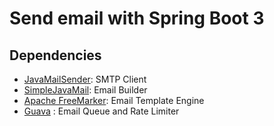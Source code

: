 # Send email with Spring Boot 3

## Dependencies

- [JavaMailSender](https://docs.spring.io/spring-boot/reference/io/email.html): SMTP Client
- [SimpleJavaMail](https://www.simplejavamail.org/): Email Builder
- [Apache FreeMarker](https://freemarker.apache.org/index.html): Email Template Engine
- [Guava](https://github.com/google/guava) : Email Queue and Rate Limiter
